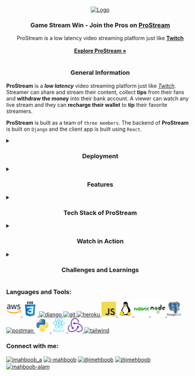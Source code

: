                          
<br/>
<div align="center">
<a href="https://prostream-gamma.vercel.app/">
<img src="https://github.com/Mahboob-A/ProStream/assets/109282492/7aec5083-43b1-4281-a578-3531ab10393b" alt="Logo" width="700" height="400">
</a>
<h3 align="center">Game Stream Win - Join the Pros on <a href="https://prostream-gamma.vercel.app/"><strong>ProStream</strong></a></h3>
<p align="center">
ProStream is a low latency video streaming platform just like <a href="https://www.twitch.tv/"><strong>Twitch</strong></a>
<br/>
<br/>
<a href="https://prostream-gamma.vercel.app/"><strong>Explore ProStream »</strong></a>
<br/>
<br/>
</p>
</div>

<h3 align="center">General Information</h3>

**ProStream** is a _**low latency**_ video streaming platform just like <a href="https://www.twitch.tv/">_Twitch_</a>. Streamer can share and stream their content, collect **tips** from their fans and **withdraw the money** into their bank account. A viewer can watch any live stream and they can **recharge their wallet** to **tip**  their favorite streamers. 

**ProStream** is built as a team of `three members`. The backend of **ProStream** is built on `Django` and the client app is built using `React`.  


<details>
<summary><h3 align="center">Deployment</h3></summary>

#### Deployment Information 

<a href="https://github.com/Mahboob-A/ProStream/tree/main/ProStream">ProStream Django Backend APIs</a> is deployed on `AWS EC2` in Ubuntu 22.04 server.  <br/>

<a href="https://github.com/Mahboob-A/ProStream/tree/main/pro-stream-client">ProStream React Client</a> is deployed on _Vercel_. 

The DNS for the `ProStream` platform domain for APIs  is hosted on `Route53`.   

</details>

<details>
<summary><h3 align="center">Features</h3></summary>

#### Features of ProStream

##### A. Authentication 

* The authentication system of ProStream is built from scratch. No `3rd party` packages has been used. 

* Users can request `OTP` while login if they have `forgotten their password` to access ProStream. 

*  Set new password using `OTP` if password is forgotten. 


##### B. Streamer 


* A regular user can register as a streamer. After registration, the `user` can live stream their content after registering as a `streamer`. 

* `Non-verified` streamers can only stream their content, in order to `accept tips from viewers`, they have to start an account `verification` process. 

* The account verification is approved upon successful documentation verification uploaded by the streamer. 

* Once approved, The streamer start earning money `accepting tips from viewers`. 

* ProStream takes`22%` commission from the earnings of the streamer, and the rest of the money could be withdrawn to the bank account of the streamer. 

* Streamer can send a `customize message` to the `email` of the `biggest tipper` of the streamer as an `appreciation gesture`.  

* The streamer should follow the ProStream `rules and policies.  

* The streamer is subject to be banned from ProStream platform after repeatedly violating the `terms and conditions` of live streaming in ProStream platform. 


##### C. Viewer 

* Any user can register in the ProStream platform and start watching their favorite streamer's contents. 

* User can recharge their wallet to tip to support their favorite streamer.

* Wallet money from user's account can not be withdrawn to their bank account. 

* Viewer can `follow/unfollow` a `streamer` or a `category`. 

##### D. Stream


* While starting a live stream, the streamer has to declare any potential _brand promotion content_, _recorded content_ they want to stream. 

* The streamer should flag is the stream is an _age restricted content_ or _not meant for general viewership_ such as `extreme activities`, `dark content` etc. 

* Any live stream `could be reported` by the viewers to the authority of ProStream for potential violation of `terms of conditions` of ProStream. 

* Stream can be scheduled. 

* Stream goes live under a category. 

##### E. Team 

* Streamers can form a `team` and work together as a content creators. 


##### F. ProStream Administration 

* ProStream administration has authority to manage ProStream without any discretion. 

 > ProStream administration are subject to perform the following duties 

>> Document Verification 

>> Payment Processing 

>> Reported Content Analysis 

>> Warn/Ban Streamer for t/c violation of ProStream



</details>

<details>
<summary><h3 align="center">Tech Stack of ProStream</h3></summary>

#### Tech Stack 

ProStream is built using the below tech-stacks. 
 
    a. Django as backend. 
    b. Django Rest Framework for API 
    c. PostgreSQL for database.
    d. AWS S3 to store static and mediafiles. 
    e. Agora to process streaming.
    f. SSLCommerz for payment gateway. 
    g. AWS EC2 Ubuntu 22.04 server to host the Django backend APIs.  
    h. Vercel to host the React client app. 

</details>
<details>
<summary><h3 align="center">Watch in Action</h3></summary>

#### A. Long Video (Describes all the features)

<a href="https://www.youtube.com/watch?v=z5IY4pMIIQM" target="_blank">
  <img src="https://img.youtube.com/vi/z5IY4pMIIQM/0.jpg" alt="Watch the video">
</a>

#### B. Short Video (Only core features) 

<a href="https://www.youtube.com/watch?v=TCOQNh2Kd-E" target="_blank">
  <img src="https://img.youtube.com/vi/TCOQNh2Kd-E/0.jpg" alt="Watch the video">
</a>

</details>

<details>
<summary><h3 align="center">Challenges and Learnings</h3></summary>

#### Challenges 

* ProStream is a team project. The first challenge we faced as a team was to communicate with the team members for a smooth workflow. We were a diverse team. As I, <a href="https://github.com/Mahboob-A">Mahboob Alam</a>, am from India, and the other two members  <a href="https://github.com/ab-atiq">Abul Bashar Atiq</a> and <a href="https://github.com/AlSaimun">Abdullah Al Saimun</a> of ProStream  was from Bangladesh. 

* While building an application like ProStream, we struggled in `database design`. We have researched and built `PoC` of database design before integrating it into the ProStream platform. 

 
#### Learning 

##### My (<a href="https://github.com/Mahboob-A">Mahboob Alam</a>) Learning 

* I have learnt to communicate with diverse team a remote software developer. 

* I had the opportunity to manage and maintain the the project from `dev-to-production`, I have gathered valuable understanding how to ship `bug-free` software. 

* I had the opportunity to deploy the project in `AWS EC2 Ubuntu 22.04` server. While doing so, I have gained practical understanding of provisioning and deploying a project to a `Cloud VPC`. 

* I was responsible to `API design` and  `database design`, I have learnt best practices of database design,  `UML Diagram`,  `ERD Diagram`. 


##### Learning as a Team 

* The SDLC of the project taught us how we as a team can research, plan,  and choose the right and best suited option to integrate to a project without re-inventing the wheel for faster software delivery. 

* We as a team learnt how a team-play works and how as a team we can collaborate to bring better result. 
 
* As a team, we have learnt from each others experiences and valuable inputs during the meetings. 
  
* We used Jira to manage our tasks. We were not limited to met only during stand-up meetings, we were prompt to meet if there was an emergency during the development or production of ProStream. 


</details>
<h3 align="left">Languages and Tools:</h3>
<p align="left"> <a href="https://aws.amazon.com" target="_blank" rel="noreferrer"> <img src="https://raw.githubusercontent.com/devicons/devicon/master/icons/amazonwebservices/amazonwebservices-original-wordmark.svg" alt="aws" width="40" height="40"/> </a> <a href="https://www.w3schools.com/css/" target="_blank" rel="noreferrer"> <img src="https://raw.githubusercontent.com/devicons/devicon/master/icons/css3/css3-original-wordmark.svg" alt="css3" width="40" height="40"/> </a> <a href="https://www.djangoproject.com/" target="_blank" rel="noreferrer"> <img src="https://cdn.worldvectorlogo.com/logos/django.svg" alt="django" width="40" height="40"/> </a> <a href="https://git-scm.com/" target="_blank" rel="noreferrer"> <img src="https://www.vectorlogo.zone/logos/git-scm/git-scm-icon.svg" alt="git" width="40" height="40"/> </a> <a href="https://heroku.com" target="_blank" rel="noreferrer"> <img src="https://www.vectorlogo.zone/logos/heroku/heroku-icon.svg" alt="heroku" width="40" height="40"/> </a> <a href="https://developer.mozilla.org/en-US/docs/Web/JavaScript" target="_blank" rel="noreferrer"> <img src="https://raw.githubusercontent.com/devicons/devicon/master/icons/javascript/javascript-original.svg" alt="javascript" width="40" height="40"/> </a> <a href="https://www.linux.org/" target="_blank" rel="noreferrer"> <img src="https://raw.githubusercontent.com/devicons/devicon/master/icons/linux/linux-original.svg" alt="linux" width="40" height="40"/> </a> <a href="https://www.nginx.com" target="_blank" rel="noreferrer"> <img src="https://raw.githubusercontent.com/devicons/devicon/master/icons/nginx/nginx-original.svg" alt="nginx" width="40" height="40"/> </a> <a href="https://nodejs.org" target="_blank" rel="noreferrer"> <img src="https://raw.githubusercontent.com/devicons/devicon/master/icons/nodejs/nodejs-original-wordmark.svg" alt="nodejs" width="40" height="40"/> </a> <a href="https://www.postgresql.org" target="_blank" rel="noreferrer"> <img src="https://raw.githubusercontent.com/devicons/devicon/master/icons/postgresql/postgresql-original-wordmark.svg" alt="postgresql" width="40" height="40"/> </a> <a href="https://postman.com" target="_blank" rel="noreferrer"> <img src="https://www.vectorlogo.zone/logos/getpostman/getpostman-icon.svg" alt="postman" width="40" height="40"/> </a> <a href="https://www.python.org" target="_blank" rel="noreferrer"> <img src="https://raw.githubusercontent.com/devicons/devicon/master/icons/python/python-original.svg" alt="python" width="40" height="40"/> </a> <a href="https://reactjs.org/" target="_blank" rel="noreferrer"> <img src="https://raw.githubusercontent.com/devicons/devicon/master/icons/react/react-original-wordmark.svg" alt="react" width="40" height="40"/> </a> <a href="https://redux.js.org" target="_blank" rel="noreferrer"> <img src="https://raw.githubusercontent.com/devicons/devicon/master/icons/redux/redux-original.svg" alt="redux" width="40" height="40"/> </a> <a href="https://tailwindcss.com/" target="_blank" rel="noreferrer"> <img src="https://www.vectorlogo.zone/logos/tailwindcss/tailwindcss-icon.svg" alt="tailwind" width="40" height="40"/> </a> </p>

<h3 align="left">Connect with me:</h3>
<p align="left">
<a href="https://twitter.com/imahboob_a" target="blank"><img align="center" src="https://raw.githubusercontent.com/rahuldkjain/github-profile-readme-generator/master/src/images/icons/Social/twitter.svg" alt="imahboob_a" height="30" width="40" /></a>
<a href="https://linkedin.com/in/i-mahboob-alam" target="blank"><img align="center" src="https://raw.githubusercontent.com/rahuldkjain/github-profile-readme-generator/master/src/images/icons/Social/linked-in-alt.svg" alt="i-mahboob" height="30" width="40" /></a>
<a href="https://hashnode.com/@imehboob" target="blank"><img align="center" src="https://raw.githubusercontent.com/rahuldkjain/github-profile-readme-generator/master/src/images/icons/Social/hashnode.svg" alt="@imehboob" height="30" width="40" /></a>
<a href="https://medium.com/@imehboob" target="blank"><img align="center" src="https://raw.githubusercontent.com/rahuldkjain/github-profile-readme-generator/master/src/images/icons/Social/medium.svg" alt="@imehboob" height="30" width="40" /></a>
<a href="https://www.leetcode.com/mahboob-alam" target="blank"><img align="center" src="https://raw.githubusercontent.com/rahuldkjain/github-profile-readme-generator/master/src/images/icons/Social/leet-code.svg" alt="mahboob-alam" height="30" width="40" /></a>
</p>
